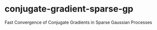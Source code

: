 # conjugate-gradient-sparse-gp
Fast Convergence of Conjugate Gradients in Sparse Gaussian Processes

